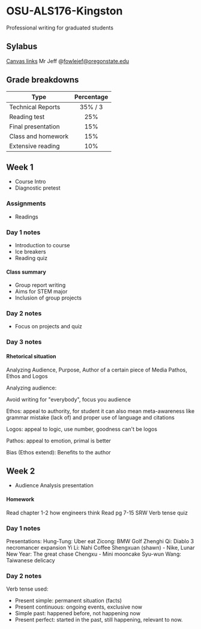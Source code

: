 # OSU-ALS176-Kingston
Professional writing for graduated students

## Sylabus
[Canvas links](https://canvas.oregonstate.edu/courses/1797241/assignments/syllabus)
Mr Jeff @fowlejef@oregonstate.edu

## Grade breakdowns

| Type                | Percentage    |
| ------------------- |:-------------:|
| Technical Reports   | 35% / 3       |
| Reading test        | 25%           |
| Final presentation  | 15%           |
| Class and homework  | 15%           |
| Extensive reading   | 10%           |

## Week 1

* Course Intro
* Diagnostic pretest

### Assignments

* Readings

### Day 1 notes

* Introduction to course
* Ice breakers
* Reading quiz

#### Class summary

* Group report writing
* Aims for STEM major
* Inclusion of group projects

### Day 2 notes

* Focus on projects and quiz

### Day 3 notes

#### Rhetorical situation
Analyzing Audience, Purpose, Author of a certain piece of Media
Pathos, Ethos and Logos

Analyzing audience:

Avoid writing for "everybody", focus you audience

Ethos: appeal to authority, for student it can also mean meta-awareness like grammar mistake (lack of) and proper use of language and citations

Logos: appeal to logic, use number, goodness can't be logos

Pathos: appeal to emotion, primal is better

Bias (Ethos extend): Benefits to the author

## Week 2

* Audience Analysis presentation


#### Homework

Read chapter 1-2 how engineers think
Read pg 7-15 SRW
Verb tense quiz

### Day 1 notes
Presentations:
Hung-Tung: Uber eat
Zicong: BMW Golf
Zhenghi Qi: Diablo 3 necromancer expansion
Yi Li: Nahi Coffee
Shengxuan (shawn) - Nike, Lunar New Year: The great chase
Chengxu - Mini mooncake
Syu-wun Wang: Taiwanese delicacy

### Day 2 notes

Verb tense used:

* Present simple: permanent situation (facts)
* Present continuous: ongoing events, exclusive now
* Simple past: happened before, not happening now
* Present perfect: started in the past, still happening,  relevant to now.
